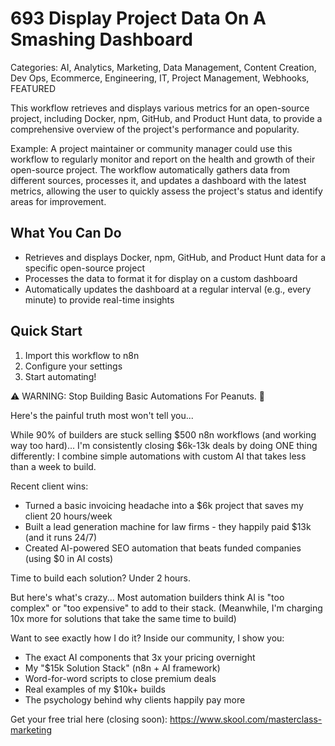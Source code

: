 # 693 Display Project Data On A Smashing Dashboard

Categories: AI, Analytics, Marketing, Data Management, Content Creation, Dev Ops, Ecommerce, Engineering, IT, Project Management, Webhooks, FEATURED

This workflow retrieves and displays various metrics for an open-source project, including Docker, npm, GitHub, and Product Hunt data, to provide a comprehensive overview of the project's performance and popularity.

Example: A project maintainer or community manager could use this workflow to regularly monitor and report on the health and growth of their open-source project. The workflow automatically gathers data from different sources, processes it, and updates a dashboard with the latest metrics, allowing the user to quickly assess the project's status and identify areas for improvement.

## What You Can Do
- Retrieves and displays Docker, npm, GitHub, and Product Hunt data for a specific open-source project
- Processes the data to format it for display on a custom dashboard
- Automatically updates the dashboard at a regular interval (e.g., every minute) to provide real-time insights

## Quick Start
1. Import this workflow to n8n
2. Configure your settings
3. Start automating!

⚠️ WARNING: Stop Building Basic Automations For Peanuts. 🚫

Here's the painful truth most won't tell you...

While 90% of builders are stuck selling $500 n8n workflows (and working way too hard)...
I'm consistently closing $6k-13k deals by doing ONE thing differently:
I combine simple automations with custom AI that takes less than a week to build.

Recent client wins:
* Turned a basic invoicing headache into a $6k project that saves my client 20 hours/week
* Built a lead generation machine for law firms - they happily paid $13k (and it runs 24/7)
* Created AI-powered SEO automation that beats funded companies (using $0 in AI costs)

Time to build each solution? Under 2 hours.

But here's what's crazy...
Most automation builders think AI is "too complex" or "too expensive" to add to their stack.
(Meanwhile, I'm charging 10x more for solutions that take the same time to build)

Want to see exactly how I do it?
Inside our community, I show you:
* The exact AI components that 3x your pricing overnight
* My "$15k Solution Stack" (n8n + AI framework)
* Word-for-word scripts to close premium deals
* Real examples of my $10k+ builds
* The psychology behind why clients happily pay more

Get your free trial here (closing soon): https://www.skool.com/masterclass-marketing

